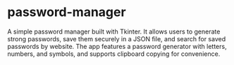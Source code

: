 # password-manager
A simple password manager built with Tkinter. It allows users to generate strong passwords, save them securely in a JSON file, and search for saved passwords by website. The app features a password generator with letters, numbers, and symbols, and supports clipboard copying for convenience.

